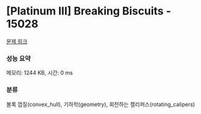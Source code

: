 # [Platinum III] Breaking Biscuits - 15028 

[문제 링크](https://www.acmicpc.net/problem/15028) 

### 성능 요약

메모리: 1244 KB, 시간: 0 ms

### 분류

볼록 껍질(convex_hull), 기하학(geometry), 회전하는 캘리퍼스(rotating_calipers)

